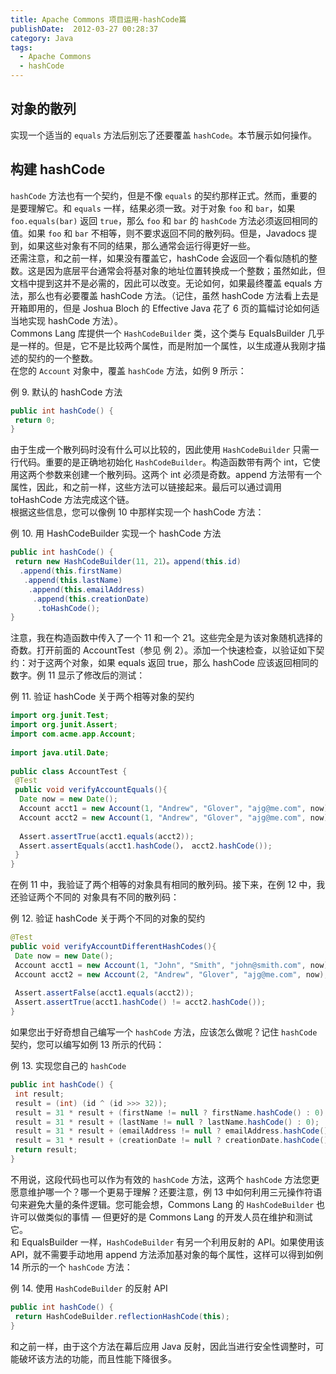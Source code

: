 ```yaml
---
title: Apache Commons 项目运用-hashCode篇
publishDate:  2012-03-27 00:28:37
category: Java
tags: 
  - Apache Commons
  - hashCode
---
```


## 对象的散列  
实现一个适当的 `equals` 方法后别忘了还要覆盖 `hashCode`。本节展示如何操作。  

## 构建 hashCode  
`hashCode` 方法也有一个契约，但是不像 `equals` 的契约那样正式。然而，重要的是要理解它。和 `equals` 一样，结果必须一致。对于对象 `foo` 和 `bar`，如果 `foo.equals(bar)` 返回 `true`，那么 `foo` 和 `bar` 的 `hashCode` 方法必须返回相同的值。如果 `foo` 和 `bar` 不相等，则不要求返回不同的散列码。但是，Javadocs 提到，如果这些对象有不同的结果，那么通常会运行得更好一些。  
还需注意，和之前一样，如果没有覆盖它，hashCode 会返回一个看似随机的整数。这是因为底层平台通常会将基对象的地址位置转换成一个整数；虽然如此，但文档中提到这并不是必需的，因此可以改变。无论如何，如果最终覆盖 equals 方法，那么也有必要覆盖 hashCode 方法。（记住，虽然 hashCode 方法看上去是开箱即用的，但是 Joshua Bloch 的 Effective Java 花了 6 页的篇幅讨论如何适当地实现 hashCode 方法）。  
Commons Lang 库提供一个 `HashCodeBuilder` 类，这个类与 EqualsBuilder 几乎是一样的。但是，它不是比较两个属性，而是附加一个属性，以生成遵从我刚才描述的契约的一个整数。  
在您的 `Account` 对象中，覆盖 `hashCode` 方法，如例 9 所示：  
  
例 9. 默认的 hashCode 方法  
```java                      
public int hashCode() {  
 return 0;  
} 
```
  
由于生成一个散列码时没有什么可以比较的，因此使用 `HashCodeBuilder` 只需一行代码。重要的是正确地初始化 `HashCodeBuilder`。构造函数带有两个 int，它使用这两个参数来创建一个散列码。这两个 int 必须是奇数。append 方法带有一个属性，因此，和之前一样，这些方法可以链接起来。最后可以通过调用 toHashCode 方法完成这个链。  
根据这些信息，您可以像例 10 中那样实现一个 hashCode 方法：  
  
<!-- more -->

例 10. 用 HashCodeBuilder 实现一个 hashCode 方法  
```java                
public int hashCode() {  
 return new HashCodeBuilder(11, 21）。append(this.id)  
  .append(this.firstName)  
   .append(this.lastName)  
    .append(this.emailAddress)  
     .append(this.creationDate)  
      .toHashCode();  
}
```
  
注意，我在构造函数中传入了一个 11 和一个 21。这些完全是为该对象随机选择的奇数。打开前面的 AccountTest（参见 例 2）。添加一个快速检查，以验证如下契约：对于这两个对象，如果 equals 返回 true，那么 hashCode 应该返回相同的数字。例 11 显示了修改后的测试：  
  
例 11. 验证 hashCode 关于两个相等对象的契约  
```java                        
import org.junit.Test;  
import org.junit.Assert;  
import com.acme.app.Account;  
  
import java.util.Date;  
  
public class AccountTest {  
 @Test  
 public void verifyAccountEquals(){  
  Date now = new Date();  
  Account acct1 = new Account(1, "Andrew", "Glover", "ajg@me.com", now);  
  Account acct2 = new Account(1, "Andrew", "Glover", "ajg@me.com", now);  
  
  Assert.assertTrue(acct1.equals(acct2));  
  Assert.assertEquals(acct1.hashCode(）， acct2.hashCode());  
 }  
}  
``` 

在例 11 中，我验证了两个相等的对象具有相同的散列码。接下来，在例 12 中，我还验证两个不同的 对象具有不同的散列码：  
  
例 12. 验证 hashCode 关于两个不同的对象的契约  
```java                      
@Test  
public void verifyAccountDifferentHashCodes(){  
 Date now = new Date();  
 Account acct1 = new Account(1, "John", "Smith", "john@smith.com", now);  
 Account acct2 = new Account(2, "Andrew", "Glover", "ajg@me.com", now);  
  
 Assert.assertFalse(acct1.equals(acct2));  
 Assert.assertTrue(acct1.hashCode() != acct2.hashCode());  
}  
```

如果您出于好奇想自己编写一个 `hashCode` 方法，应该怎么做呢？记住 `hashCode` 契约，您可以编写如例 13 所示的代码：  
  
例 13. 实现您自己的 `hashCode`   
```java                     
public int hashCode() {  
 int result;  
 result = (int) (id ^ (id >>> 32));  
 result = 31 * result + (firstName != null ? firstName.hashCode() : 0);  
 result = 31 * result + (lastName != null ? lastName.hashCode() : 0);  
 result = 31 * result + (emailAddress != null ? emailAddress.hashCode() : 0);  
 result = 31 * result + (creationDate != null ? creationDate.hashCode() : 0);  
 return result;  
}  
```

不用说，这段代码也可以作为有效的 `hashCode` 方法，这两个 `hashCode` 方法您更愿意维护哪一个？哪一个更易于理解？还要注意，例 13 中如何利用三元操作符语句来避免大量的条件逻辑。您可能会想，Commons Lang 的 `HashCodeBuilder` 也许可以做类似的事情 — 但更好的是 Commons Lang 的开发人员在维护和测试它。  
和 EqualsBuilder 一样，`HashCodeBuilder` 有另一个利用反射的 API。如果使用该 API，就不需要手动地用 append 方法添加基对象的每个属性，这样可以得到如例 14 所示的一个 `hashCode` 方法：  
  
例 14. 使用 `HashCodeBuilder` 的反射 API  
```java                     
public int hashCode() {  
 return HashCodeBuilder.reflectionHashCode(this);  
}  
```

和之前一样，由于这个方法在幕后应用 Java 反射，因此当进行安全性调整时，可能破坏该方法的功能，而且性能下降很多。